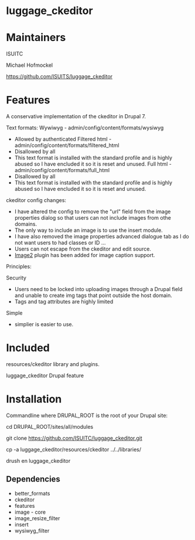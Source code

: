 luggage_ckeditor
===============

Maintainers
===============
ISUITC

Michael Hofmockel

https://github.com/ISUITS/luggage_ckeditor

Features
================
A conservative implementation of the ckeditor in Drupal 7.

Text formats:
Wywiwyg - admin/config/content/formats/wysiwyg
- Allowed by authenticated
Filtered html - admin/config/content/formats/filtered_html
- Disallowed by all
- This text format is installed with the standard profile and is highly abused so I have encluded it so it is reset and unused.
Full html - admin/config/content/formats/full_html
- Disallowed by all
- This text format is installed with the standard profile and is highly abused so I have encluded it so it is reset and unused.

ckeditor config changes:
- I have altered the config to remove the "url" field from the image properties dialog so that users can not include images from othe domains.
- The only way to include an image is to use the insert module.
- I have also removed the image properties advanced dialogue tab as I do not want users to had classes or ID ...
- Users can not escape from the ckeditor and edit source.
- [Image2](http://ckeditor.com/addon/image2) plugin has been added for image caption support.

Principles:

Security
- Users need to be locked into uploading images through a Drupal field and unable to create img tags that point outside the host domain.
- Tags and tag attributes are highly limited

Simple
- simplier is easier to use.

Included
================
resources/ckeditor library and plugins.

luggage_ckeditor Drupal feature


Installation
===============

Commandline where DRUPAL_ROOT is the root of your Drupal site:

cd DRUPAL_ROOT/sites/all/modules

git clone https://github.com/ISUITC/luggage_ckeditor.git

cp -a luggage_ckeditor/resources/ckeditor ../../libraries/

drush en luggage_ckeditor

Dependencies
----------------

- better_formats
- ckeditor
- features
- image - core
- image_resize_filter
- insert
- wysiwyg_filter
